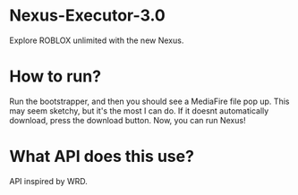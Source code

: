 # Nexus-Executor-3.0
Explore ROBLOX unlimited with the new Nexus.
# How to run?
Run the bootstrapper, and then you should see a MediaFire file pop up. This may seem sketchy, but it's the most I can do.
If it doesnt automatically download, press the download button. Now, you can run Nexus!
# What API does this use?
API inspired by WRD.
